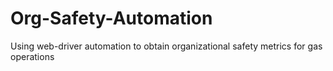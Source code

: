 # Org-Safety-Automation

Using web-driver automation to obtain organizational safety metrics for gas operations
